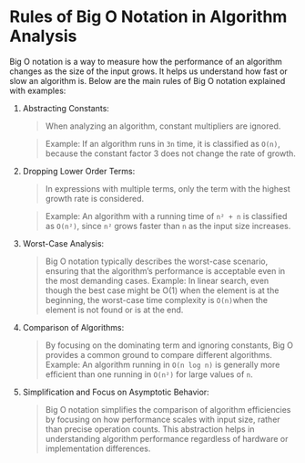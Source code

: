 # Rules of Big O Notation in Algorithm Analysis

Big O notation is a way to measure how the performance of an algorithm changes as the size of the input grows. It helps us understand how fast or slow an algorithm is. Below are the main rules of Big O notation explained with examples:

1. Abstracting Constants:
   > When analyzing an algorithm, constant multipliers are ignored.

   > Example:
   If an algorithm runs in `3n` time, it is classified as `O(n)`, because the constant factor 3 does not change the rate of growth.

2. Dropping Lower Order Terms:
   > In expressions with multiple terms, only the term with the highest growth rate is considered.

   > Example:
   An algorithm with a running time of `n² + n` is classified as `O(n²)`, since `n²` grows faster than `n` as the input size increases.

3. Worst-Case Analysis:
   > Big O notation typically describes the worst-case scenario, ensuring that the algorithm’s performance is acceptable even in the most demanding cases.
   > Example:
   In linear search, even though the best case might be O(1) when the element is at the beginning, the worst-case time complexity is `O(n)`when the element is not found or is at the end.

4. Comparison of Algorithms:
   > By focusing on the dominating term and ignoring constants, Big O provides a common ground to compare different algorithms.
   > Example:
   An algorithm running in `O(n log n)` is generally more efficient than one running in `O(n²)` for large values of `n`.

5. Simplification and Focus on Asymptotic Behavior:
   > Big O notation simplifies the comparison of algorithm efficiencies by focusing on how performance scales with input size, rather than precise operation counts.
   > This abstraction helps in understanding algorithm performance regardless of hardware or implementation differences.



